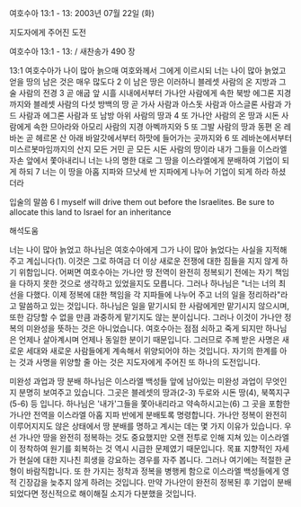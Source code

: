 여호수아 13:1 - 13: 
2003년 07월 22일 (화)

지도자에게 주어진 도전



여호수아 13:1 - 13: / 새찬송가 490 장


13:1 여호수아가 나이 많아 늙으매 여호와께서 그에게 이르시되 너는 나이 많아 늙었고 얻을 땅의 남은 것은 매우 많도다
2 이 남은 땅은 이러하니 블레셋 사람의 온 지방과 그술 사람의 전경
3 곧 애굽 앞 시흘 시내에서부터 가나안 사람에게 속한 북방 에그론 지경까지와 블레셋 사람의 다섯 방백의 땅 곧 가사 사람과 아스돗 사람과 아스글론 사람과 가드 사람과 에그론 사람과 또 남방 아위 사람의 땅과
4 또 가나안 사람의 온 땅과 시돈 사람에게 속한 므아라와 아모리 사람의 지경 아벡까지와
5 또 그발 사람의 땅과 동편 온 레바논 곧 헤르몬 산 아래 바알갓에서부터 하맛에 들어가는 곳까지와
6 또 레바논에서부터 미스르봇마임까지의 산지 모든 거민 곧 모든 시돈 사람의 땅이라 내가 그들을 이스라엘 자손 앞에서 쫓아내리니 너는 나의 명한 대로 그 땅을 이스라엘에게 분배하여 기업이 되게 하되
7 너는 이 땅을 아홉 지파와 므낫세 반 지파에게 나누어 기업이 되게 하라 하셨더라

입술의 말씀
6 I myself will drive them out before the Israelites.  Be sure to allocate this land to Israel for an inheritance

해석도움





너는 나이 많아 늙었고
하나님은 여호수아에게 그가 나이 많아 늙었다는 사실을 지적해 주고 계십니다(1).  이것은 그로 하여금 더 이상 새로운 전쟁에 대한 짐들을 지지 않게 하기 위함입니다.  어쩌면 여호수아는 가나안 땅 전역이 완전히 정복되기 전에는 자기 책임을 다하지 못한 것으로 생각하고 있었을지도 모릅니다.  그러나 하나님은 "너는 너의 최선을 다했다.  이제 정복에 대한 책임을 각 지파들에 나누어 주고 너의 일을 정리하라"라고 말씀하고 있는 것입니다.  하나님은 일을 맡기시되 한 사람에게만 맡기시지 않으시며, 또한 감당할 수 없을 만큼 과중하게 맡기지도 않는 분이십니다.  그러나 이것이 가나안 정복의 미완성을 뜻하는 것은 아니었습니다.  여호수아는 점점 쇠하고 죽게 되지만 하나님은 언제나 살아계시며 언제나 동일한 분이기 때문입니다.  그러므로 주께 받은 사명은 새로운 세대와 새로운 사람들에게 계속해서 위양되어야 하는 것입니다.  자기의 한계를 아는 것과 사명을 위양할 줄 아는 것은 지도자에게 주어진 또 하나의 도전입니다.

미완성 과업과 땅 분배
하나님은 이스라엘 백성들 앞에 남아있는 미완성 과업이 무엇인지 분명히 보여주고 있습니다.  그곳은 블레셋의 땅과(2-3) 두로와 시돈 땅(4), 북쪽지구(5-6) 등 입니다.  하나님은 '내가'그들을 쫓아내리라고 약속하시고는(6) 그 곳을 포함한 가나안 전역을 이스라엘 아홉 지파 반에게 분배토록 명령합니다.  가나안 정복이 완전히 이루어지지도 않은 상태에서 땅 분배를 명하고 계시는 데는 몇 가지 이유가 있습니다.  우선 가나안 땅을 완전히 정복하는 것도 중요했지만 오랜 전투로 인해 지쳐 있는 이스라엘이 정착하여 원기를 회복하는 것 역시 시급한 문제였기 때문입니다.  목표 지향적인 자세가 현실에 대한 지나친 희생을 강요하는 경우를 자주 봅니다.  그러나 여기에는 적절한 균형이 바람직합니다.  또 한 가지는 정착과 정복을 병행케 함으로 이스라엘 백성들에게 영적 긴장감을 늦추지 않게 하려는 것입니다.  만약 가나안이 완전히 정복된 후 기업이 분배되었다면 정신적으로 해이해질 소지가 다분했을 것입니다.